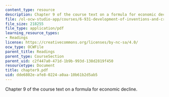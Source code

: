 ```yaml
---
content_type: resource
description: Chapter 9 of the course text on a formula for economic decline.
file: /ol-ocw-studio-app/courses/6-931-development-of-inventions-and-creative-ideas-spring-2008/dde6802eafe80224a0aa10b61b2d5ab5_chapter9.pdf
file_size: 218255
file_type: application/pdf
learning_resource_types:
- Readings
license: https://creativecommons.org/licenses/by-nc-sa/4.0/
ocw_type: OCWFile
parent_title: Readings
parent_type: CourseSection
parent_uid: c2f447a0-471d-1b9b-993d-138d2819f450
resourcetype: Document
title: chapter9.pdf
uid: dde6802e-afe8-0224-a0aa-10b61b2d5ab5
---
```

Chapter 9 of the course text on a formula for economic decline.
